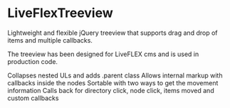 LiveFlexTreeview
================

Lightweight and flexible jQuery treeview that supports drag and drop of items and multiple callbacks.

The treeview has been designed for LiveFLEX cms and is used in production code.

Collapses nested ULs and adds .parent class
Allows internal markup with callbacks inside the nodes
Sortable with two ways to get the movement information
Calls back for directory click, node click, items moved and custom callbacks
